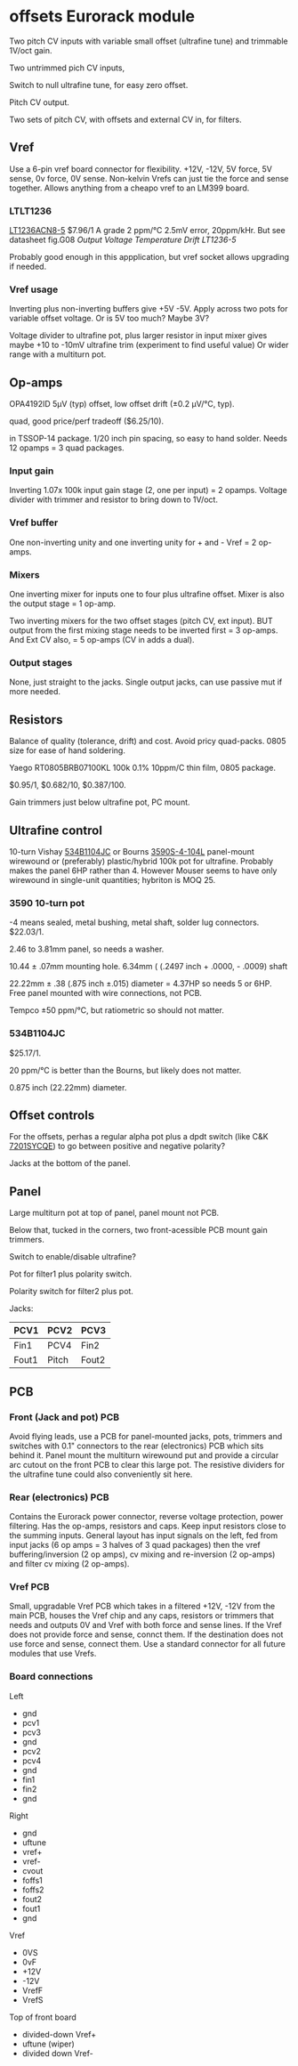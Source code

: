 # offsets Eurorack module

Two pitch CV inputs with variable small offset (ultrafine tune) and trimmable 1V/oct gain.

Two untrimmed pich CV inputs,

Switch to null ultrafine tune, for easy zero offset.

Pitch CV output.

Two sets of pitch CV, with offsets and external CV in, for filters.

## Vref

Use a 6-pin vref board connector for flexibility. +12V, -12V, 5V force, 5V sense, 0v force, 0V sense. Non-kelvin Vrefs can just tie the force and sense together. Allows anything from a cheapo vref to an LM399 board.

### LTLT1236

[LT1236ACN8-5](https://www.mouser.com/ProductDetail/Analog-Devices/LT1236ACN8-5PBF) $7.96/1 A grade 2 ppm/°C 2.5mV error, 20ppm/kHr. But see datasheet fig.G08 _Output Voltage Temperature Drift LT1236-5_

Probably good enough in this appplication, but vref socket allows upgrading if needed.

### Vref usage

Inverting plus non-inverting buffers give +5V -5V. Apply across two pots for variable offset voltage. Or is 5V too much? Maybe 3V?

Voltage divider to ultrafine pot, plus larger resistor in input mixer gives maybe +10 to -10mV ultrafine trim (experiment to find useful value) Or wider range with a multiturn pot.

## Op-amps

OPA4192ID 5μV (typ) offset, low offset drift (±0.2 µV/°C, typ).

quad, good price/perf tradeoff ($6.25/10).

in TSSOP-14 package. 1/20 inch pin spacing, so easy to hand solder. Needs 12 opamps = 3 quad packages.

### Input gain

Inverting 1.07x 100k input gain stage (2, one per input) = 2 opamps. Voltage divider with trimmer and resistor to bring down to 1V/oct.

### Vref buffer

One non-inverting unity and one inverting unity for + and - Vref = 2 op-amps.

### Mixers

One inverting mixer for inputs one to four plus  ultrafine offset. Mixer is also the output stage = 1 op-amp.

Two inverting mixers for the two offset stages (pitch CV, ext input). BUT output from the first mixing stage needs to be inverted first = 3 op-amps. And Ext CV also, = 5 op-amps (CV in adds a dual).

### Output stages

None, just straight to the jacks. Single output jacks, can use passive mut if more needed.

## Resistors

Balance of quality (tolerance, drift) and cost. Avoid pricy quad-packs. 0805 size for ease of hand soldering.

Yaego RT0805BRB07100KL 100k 0.1% 10ppm/C thin film, 0805 package.

$0.95/1, $0.682/10, $0.387/100.

Gain trimmers just below ultrafine pot, PC mount.

## Ultrafine control

10-turn Vishay [534B1104JC](https://www.mouser.com/ProductDetail/Vishay-Spectrol/534B1104JC) or Bourns [3590S-4-104L](https://www.mouser.com/ProductDetail/Bourns/3590S-4-104L) panel-mount wirewound or (preferably) plastic/hybrid 100k pot for ultrafine. Probably makes the panel 6HP rather than 4. However Mouser seems to have only wirewound in single-unit quantities; hybriton is MOQ 25.

### 3590 10-turn pot

-4 means sealed, metal bushing, metal shaft, solder lug connectors. $22.03/1.

2.46 to 3.81mm panel, so needs a washer.

10.44  ± .07mm mounting hole. 6.34mm ( (.2497 inch + .0000, - .0009) shaft

22.22mm ± .38 (.875 inch ±.015) diameter = 4.37HP so needs 5 or 6HP. Free panel mounted with wire connections, not PCB.

Tempco ±50 ppm/°C, but ratiometric so should not matter.

### 534B1104JC

$25.17/1.

20 ppm/°C is better than the Bourns, but likely does not matter.

0.875 inch (22.22mm) diameter.

## Offset controls

For the offsets, perhas a regular alpha pot plus a dpdt switch (like C&K [7201SYCQE](https://www.mouser.com/ProductDetail/CK/7201SYCQE)) to go between positive and negative polarity?

Jacks at the bottom of the panel.

## Panel

Large multiturn pot at top of panel, panel mount not PCB.

Below that, tucked in the corners, two front-acessible PCB mount gain trimmers.

Switch to enable/disable ultrafine?

Pot for filter1 plus polarity switch.

Polarity switch for filter2 plus pot.

Jacks:

| PCV1 | PCV2 | PCV3 |
|--|--|--|
| Fin1 | PCV4 | Fin2 |
| Fout1 | Pitch | Fout2 |

## PCB

### Front (Jack and pot) PCB

Avoid flying leads, use a PCB for panel-mounted jacks, pots, trimmers and switches with 0.1" connectors to the rear (electronics) PCB which sits behind it. Panel mount the multiturn wirewound put and provide a circular arc cutout on the front PCB to clear this large pot. The resistive dividers for the ultrafine tune could also conveniently sit here.

### Rear (electronics) PCB

Contains the Eurorack power connector, reverse voltage protection, power filtering. Has the op-amps, resistors and caps. Keep input resistors close to the summing inputs. General layout has input signals on the left, fed from input jacks (6 op amps = 3 halves of 3 quad packages) then the vref buffering/inversion (2 op amps), cv mixing and re-inversion (2 op-amps) and filter cv mixing (2 op-amps).

### Vref PCB

Small, upgradable Vref PCB which takes in a filtered +12V, -12V from the main PCB, houses the Vref chip and any caps, resistors or trimmers that needs and outputs 0V and Vref with both force and sense lines. If the Vref does not provide force and sense, connct them. If the destination does not use force and sense, connect them. Use a standard connector for all future modules that use Vrefs.

### Board connections

Left

- gnd
- pcv1
- pcv3
- gnd
- pcv2
- pcv4
- gnd
- fin1
- fin2
- gnd

Right

- gnd
- uftune
- vref+
- vref-
- cvout
- foffs1
- foffs2
- fout2
- fout1
- gnd

Vref

- 0VS
- 0vF
- +12V
- -12V
- VrefF
- VrefS

Top of front board

- divided-down Vref+
- uftune (wiper)
- divided down Vref-

